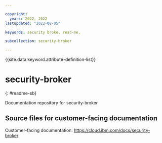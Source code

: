 ```yaml
---

copyright: 
  years: 2022, 2022
lastupdated: "2022-08-05"

keywords: security broke, read-me,

subcollection: security-broker

---
```


{{site.data.keyword.attribute-definition-list}}

# security-broker
{: #readme-sb}

Documentation repository for security-broker



## Source files for customer-facing documentation



Customer-facing documentation: https://cloud.ibm.com/docs/security-broker









